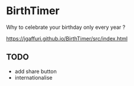 # BirthTimer
Why to celebrate your birthday only every year ?

https://jgaffuri.github.io/BirthTimer/src/index.html


## TODO

- add share button
- internationalise

